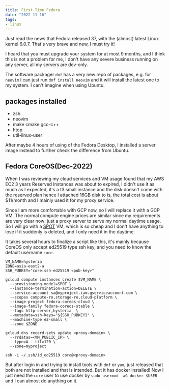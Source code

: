 ```yaml
---
title: First Time Fedora
date: "2022-11-16"
tags:
- linux
---
```


Just read the news that Fedora released 37, with the (almost) latest Linux kernel 6.0.7. That's very brave and new, I must try it!

I heard that you must upgrade your system for at most 9 months, and I think this is not a problem for me, I don't have any severe business running on any server, all my servers are dev-only.

The software packager `dnf` has a very new repo of packages, e.g. for `neovim` I can just run `dnf install neovim` and it will install the latest one to my system. I can't imagine when using Ubuntu.

## packages installed

- zsh
- neovim
- make cmake gcc-c++
- htop
- util-linux-user

After maybe 4 hours of using of the Fedora Desktop, I installed a server image instead to further check the difference from Ubuntu.

## Fedora CoreOS(Dec-2022)

When I was reviewing my cloud services and VM usage found that my AWS EC2 3 years Reserved Instances was about to expired, I didn't use it as much as I expected, it's a t3.small instance and the disk doesn't come with the reserved plan hence I attached 16GB disk to is, the total cost is about $11/month and I mainly used it for my proxy service.

Since I am more comfortable with GCP now, so I will replace it with a GCP VM. The normal compute engine prices are similar since my requirements are very clear now: just a proxy server to serve my normal daytime usage. So I will go with a [SPOT](https://cloud.google.com/compute/docs/instances/spot) VM, which is so cheap and I don't have anything to lose if it suddenly is deleted, and I only need it in the daytime. 

It takes several hours to finalize a script like this, it's mainly because CoreOS only accept ed25519 type ssh key, and you need to know the default username `core`.

``` shell
VM_NAME=hysteria
ZONE=asia-east2-a
SSH_PUBKEY="core:ssh-ed25519 <pub-key>"

gcloud compute instances create $VM_NAME \
  --provisioning-model=SPOT \
  --instance-termination-action=DELETE \
  --service-account sa@myproject.iam.gserviceaccount.com \
  --scopes compute-ro,storage-ro,cloud-platform \
  --image-project fedora-coreos-cloud \
  --image-family fedora-coreos-stable \
  --tags http-server,hysteria  \
  --metadata=ssh-keys="${SSH_PUBKEY}" \
  --machine-type e2-small \
  --zone $ZONE

gcloud dns record-sets update <proxy-domain> \
  --rrdatas=<VM_PUBLIC_IP> \
  --type=A --ttl=120 \
  --zone=myproject

ssh -i ~/.ssh/id_ed25519 core@<proxy-domain>
```

But after login in and trying to install tools with `dnf` or `yum`, just released that both are not installed and that is intended. But it has docker installed! Now I just need the `core` user to use docker by `sudo usermod -aG docker $USER` and I can almost do anything on it.
